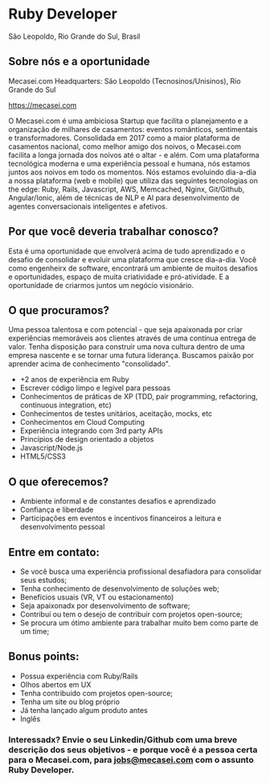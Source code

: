 # Ruby Developer
São Leopoldo, Rio Grande do Sul, Brasil

## Sobre nós e a oportunidade
Mecasei.com
Headquarters: São Leopoldo (Tecnosinos/Unisinos), Rio Grande do Sul



https://mecasei.com

O Mecasei.com é uma ambiciosa Startup que facilita o planejamento e a organização de milhares de casamentos: eventos românticos, sentimentais e transformadores. Consolidada em 2017 como a maior plataforma de casamentos nacional, como melhor amigo dos noivos, o Mecasei.com facilita a longa jornada dos noivos até o altar - e além. Com uma plataforma tecnológica moderna e uma experiência pessoal e humana, nós estamos juntos aos noivos em todo os momentos.
Nós estamos evoluindo dia-a-dia a nossa plataforma (web e mobile) que utiliza das seguintes tecnologias on the edge: Ruby, Rails, Javascript, AWS, Memcached, Nginx, Git/Github, Angular/Ionic, além de técnicas de NLP e AI para desenvolvimento de agentes conversacionais inteligentes e afetivos.

## Por que você deveria trabalhar conosco?
Esta é uma oportunidade que envolverá acima de tudo aprendizado e o desafio de consolidar e evoluir uma plataforma que cresce dia-a-dia. Você como engenheirx de software, encontrará um ambiente de muitos desafios e oportunidades, espaço de muita criatividade e pró-atividade. E a oportunidade de criarmos juntos um negócio visionário. 

## O que procuramos?
Uma pessoa talentosa e com potencial - que seja apaixonada por criar experiências memoráveis aos clientes através de uma contínua entrega de valor. Tenha disposição para construir uma nova cultura dentro de uma empresa nascente e se tornar uma futura liderança. Buscamos paixão por aprender acima de conhecimento "consolidado".

- +2 anos de experiência  em Ruby
- Escrever código limpo e legível para pessoas
- Conhecimentos de práticas de XP (TDD, pair programming, refactoring, continuous integration, etc)
- Conhecimentos de testes unitários, aceitação, mocks, etc
- Conhecimentos em Cloud Computing
- Experiência integrando com 3rd party APIs
- Princípios de design orientado a objetos
- Javascript/Node.js
- HTML5/CSS3

## O que oferecemos?
- Ambiente informal e de constantes desafios e aprendizado
- Confiança e liberdade
- Participações em eventos e incentivos financeiros a leitura e desenvolvimento pessoal

## Entre em contato:
- Se você busca uma experiência profissional desafiadora para consolidar seus estudos;
- Tenha conhecimento de desenvolvimento de soluções web;
- Benefícios usuais (VR, VT ou estacionamento)
- Seja apaixonadx por desenvolvimento de software;
- Contribuí ou tem o desejo de contribuir com projetos open-source;
- Se procura um ótimo ambiente para trabalhar muito bem como parte de um time;

## Bonus points:
- Possua experiência com Ruby/Rails
- Olhos abertos em UX
- Tenha contribuido com projetos open-source;
- Tenha um site ou blog próprio
- Já tenha lançado algum produto antes
- Inglês

### Interessadx? Envie o seu Linkedin/Github com uma breve descrição dos seus objetivos - e porque você é a pessoa certa para o Mecasei.com, para jobs@mecasei.com com o assunto Ruby Developer.
